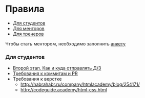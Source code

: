 # Правила

- [Для студентов](https://github.com/rolling-scopes-school/docs/blob/master/students.md)
- [Для менторов](https://github.com/rolling-scopes-school/docs/blob/master/mentors.md)
- [Для тренеров](https://github.com/rolling-scopes-school/docs/blob/master/trainers.md)

Чтобы стать ментором, необходимо заполнить [анкету](https://docs.google.com/forms/d/e/1FAIpQLSf81BWgUWO9TwHRqpVlX-8h0xj2QjnY8AMwJ2x5DkCgzD_QiA/viewform)

### Для студентов
- [Второй этап. Как и куда отправлять Д/З](https://gist.github.com/R1ZZU/ff1b5a3b045fc8ce945a)
- [Требования к коммитам и PR](https://github.com/rolling-scopes-school/lectures/blob/master/lectures/git.md)
- Требования к верстке
   - http://habrahabr.ru/company/htmlacademy/blog/254171/
   - http://codeguide.academy/html-css.html
   
